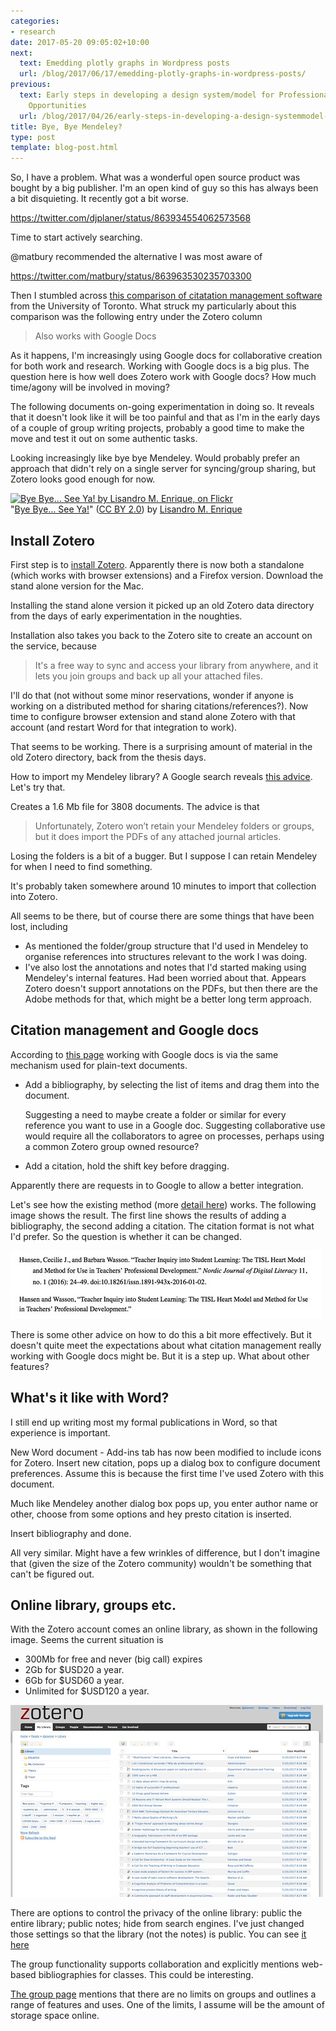```yaml
---
categories:
- research
date: 2017-05-20 09:05:02+10:00
next:
  text: Emedding plotly graphs in Wordpress posts
  url: /blog/2017/06/17/emedding-plotly-graphs-in-wordpress-posts/
previous:
  text: Early steps in developing a design system/model for Professional Learning
    Opportunities
  url: /blog/2017/04/26/early-steps-in-developing-a-design-systemmodel-for-professional-learning-opportunities/
title: Bye, Bye Mendeley?
type: post
template: blog-post.html
---
```

So, I have a problem. What was a wonderful open source product was bought by a big publisher. I'm an open kind of guy so this has always been a bit disquieting. It recently got a bit worse.

https://twitter.com/djplaner/status/863934554062573568

Time to start actively searching.

@matbury recommended the alternative I was most aware of

https://twitter.com/matbury/status/863963530235703300

Then I stumbled across [this comparison of citatation management software](http://guides.library.utoronto.ca/c.php?g=250610&p=1671260) from the University of Toronto. What struck my particularly about this comparison was the following entry under the Zotero column

> Also works with Google Docs

As it happens, I'm increasingly using Google docs for collaborative creation for both work and research. Working with Google docs is a big plus. The question here is how well does Zotero work with Google docs? How much time/agony will be involved in moving?

The following documents on-going experimentation in doing so. It reveals that it doesn't look like it will be too painful and that as I'm in the early days of a couple of group writing projects, probably a good time to make the move and test it out on some authentic tasks.

Looking increasingly like bye bye Mendeley. Would probably prefer an approach that didn't rely on a single server for syncing/group sharing, but Zotero looks good enough for now.

[![Bye Bye... See Ya! by Lisandro M. Enrique, on Flickr](https://farm1.static.flickr.com/108/274852368_3bd1afcde7.jpg "Bye Bye... See Ya! by Lisandro M. Enrique, on Flickr")](https://www.flickr.com/photos/latente/274852368/)  
"[Bye Bye... See Ya!](https://www.flickr.com/photos/latente/274852368/)" ([CC BY 2.0](https://creativecommons.org/licenses/by/2.0/)) by [Lisandro M. Enrique](https://www.flickr.com/people/latente/)

## Install Zotero

First step is to [install Zotero](https://www.zotero.org/download/). Apparently there is now both a standalone (which works with browser extensions) and a Firefox version. Download the stand alone version for the Mac.

Installing the stand alone version it picked up an old Zotero data directory from the days of early experimentation in the noughties.

Installation also takes you back to the Zotero site to create an account on the service, because

> It's a free way to sync and access your library from anywhere, and it lets you join groups and back up all your attached files.

I'll do that (not without some minor reservations, wonder if anyone is working on a distributed method for sharing citations/references?). Now time to configure browser extension and stand alone Zotero with that account (and restart Word for that integration to work).

That seems to be working. There is a surprising amount of material in the old Zotero directory, back from the thesis days.

How to import my Mendeley library? A Google search reveals [this advice](http://thedigitalresearcher.com/how-to-import-your-mendeley-library-into-zotero/). Let's try that.

Creates a 1.6 Mb file for 3808 documents. The advice is that

> Unfortunately, Zotero won’t retain your Mendeley folders or groups, but it does import the PDFs of any attached journal articles.

Losing the folders is a bit of a bugger. But I suppose I can retain Mendeley for when I need to find something.

It's probably taken somewhere around 10 minutes to import that collection into Zotero.

All seems to be there, but of course there are some things that have been lost, including

- As mentioned the folder/group structure that I'd used in Mendeley to organise references into structures relevant to the work I was doing.
- I've also lost the annotations and notes that I'd started making using Mendeley's internal features. Had been worried about that. Appears Zotero doesn't support annotations on the PDFs, but then there are the Adobe methods for that, which might be a better long term approach.

## Citation management and Google docs

According to [this page](https://www.zotero.org/support/google_docs) working with Google docs is via the same mechanism used for plain-text documents.

- Add a bibliography, by selecting the list of items and drag them into the document.
    
    Suggesting a need to maybe create a folder or similar for every reference you want to use in a Google doc. Suggesting collaborative use would require all the collaborators to agree on processes, perhaps using a common Zotero group owned resource?
    
- Add a citation, hold the shift key before dragging.

Apparently there are requests in to Google to allow a better integration.

Let's see how the existing method (more [detail here](http://libguides.princeton.edu/c.php?g=84519&p=541292)) works. The following image shows the result. The first line shows the results of adding a bibliography, the second adding a citation. The citation format is not what I'd prefer. So the question is whether it can be changed.

[![Google docs / Zotero usage](images/33953714643_66d3f4e932.jpg)](https://www.flickr.com/photos/david_jones/33953714643/in/dateposted-public/ "Google docs / Zotero usage")
<script async src="//embedr.flickr.com/assets/client-code.js" charset="utf-8"></script>

There is some other advice on how to do this a bit more effectively. But it doesn't quite meet the expectations about what citation management really working with Google docs might be. But it is a step up. What about other features?

## What's it like with Word?

I still end up writing most my formal publications in Word, so that experience is important.

New Word document - Add-ins tab has now been modified to include icons for Zotero. Insert new citation, pops up a dialog box to configure document preferences. Assume this is because the first time I've used Zotero with this document.

Much like Mendeley another dialog box pops up, you enter author name or other, choose from some options and hey presto citation is inserted.

Insert bibliography and done.

All very similar. Might have a few wrinkles of difference, but I don't imagine that (given the size of the Zotero community) wouldn't be something that can't be figured out.

## Online library, groups etc.

With the Zotero account comes an online library, as shown in the following image. Seems the current situation is

- 300Mb for free and never (big call) expires
- 2Gb for $USD20 a year.
- 6Gb for $USD60 a year.
- Unlimited for $USD120 a year.

[![Zotero library online](images/34630618481_d995e1e94d.jpg)](https://www.flickr.com/photos/david_jones/34630618481/in/dateposted-public/ "Zotero library online")
<script async src="//embedr.flickr.com/assets/client-code.js" charset="utf-8"></script>

There are options to control the privacy of the online library: public the entire library; public notes; hide from search engines. I've just changed those settings so that the library (not the notes) is public. You can see [it here](https://www.zotero.org/djplanner/items)

The group functionality supports collaboration and explicitly mentions web-based bibliographies for classes. This could be interesting.

[The group page](https://www.zotero.org/support/groups) mentions that there are no limits on groups and outlines a range of features and uses. One of the limits, I assume will be the amount of storage space online.